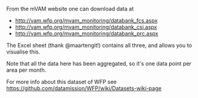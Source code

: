 From the mVAM website one can download data at
* http://vam.wfp.org/mvam_monitoring/databank_fcs.aspx
* http://vam.wfp.org/mvam_monitoring/databank_csi.aspx
* http://vam.wfp.org/mvam_monitoring/databank_prc.aspx

The Excel sheet (thank @maartengit!) contains all three, and allows you to visualise this.

Note that all the data here has been aggregated, so it's one data point per area per month.

For more info about this dataset of WFP see https://github.com/datamission/WFP/wiki/Datasets-wiki-page
